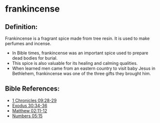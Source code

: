 # frankincense #

## Definition: ##

Frankincense is a fragrant spice made from tree resin. It is used to make perfumes and incense.

* In Bible times, frankincense was an important spice used to prepare dead bodies for burial.
* This spice is also valuable for its healing and calming qualities.
* When learned men came from an eastern country to visit baby Jesus in Bethlehem, frankincense was one of the three gifts they brought him.



## Bible References: ##

* [1 Chronicles 09:28-29](en/tn/1ch/help/09/28)
* [Exodus 30:34-36](en/tn/exo/help/30/34)
* [Matthew 02:11-12](en/tn/mat/help/02/11)
* [Numbers 05:15](en/tn/num/help/05/15)
